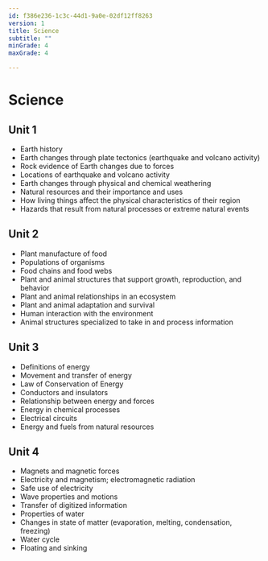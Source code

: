 ```yaml
---
id: f386e236-1c3c-44d1-9a0e-02df12ff8263
version: 1
title: Science
subtitle: ""
minGrade: 4
maxGrade: 4

---
```

# Science


## Unit 1
* Earth history
* Earth changes through plate tectonics (earthquake and volcano activity)
* Rock evidence of Earth changes due to forces
* Locations of earthquake and volcano activity
* Earth changes through physical and chemical weathering
* Natural resources and their importance and uses
* How living things affect the physical characteristics of their region
* Hazards that result from natural processes or extreme natural events

## Unit 2
* Plant manufacture of food
* Populations of organisms
* Food chains and food webs
* Plant and animal structures that support growth, reproduction, and behavior
* Plant and animal relationships in an ecosystem
* Plant and animal adaptation and survival
* Human interaction with the environment
* Animal structures specialized to take in and process information

## Unit 3
* Definitions of energy
* Movement and transfer of energy
* Law of Conservation of Energy
* Conductors and insulators
* Relationship between energy and forces
* Energy in chemical processes
* Electrical circuits
* Energy and fuels from natural resources

## Unit 4
* Magnets and magnetic forces
* Electricity and magnetism; electromagnetic radiation
* Safe use of electricity
* Wave properties and motions
* Transfer of digitized information
* Properties of water
* Changes in state of matter (evaporation, melting, condensation, freezing)
* Water cycle
* Floating and sinking